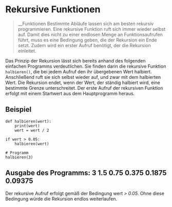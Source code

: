 # Rekursive Funktionen 
>__Funktionen
Bestimmte Abläufe lassen sich am besten rekursiv programmieren. Eine rekursive Funktion ruft sich immer wieder selbst auf. Damit dies nicht zu einer endlosen Menge an Funktionsaufrufen führt, muss es eine Bedingung geben, die der Rekursion ein Ende setzt. Zudem wird ein erster Aufruf benötigt, der die Rekursion einleitet. 

Das Prinzip der Rekursion lässt sich bereits anhand des folgenden einfachen Programms verdeutlichen. Sie finden darin die rekursive Funktion `halbieren()`, die bei jedem Aufruf den ihr übergebenen Wert halbiert. Anschließend ruft sie sich selbst wieder auf, und zwar mit dem halbierten Wert. Die Rekursion endet, wenn der Wert, der ständig halbiert wird, eine bestimmte Grenze unterschreitet. Der erste Aufruf der rekursiven Funktion erfolgt mit einem Startwert aus dem Hauptprogramm heraus.

## Beispiel
```
def halbieren(wert):
    print(wert)
    wert = wert / 2

if wert > 0.05:
    halbieren(wert)

# Programm
halbieren(3)
```
Ausgabe des Programms:
__3__
__1.5__
__0.75__
__0.375__
__0.1875__
__0.09375__
---

Der rekursive Aufruf erfolgt gemäß der Bedingung wert _> 0.05_. Ohne diese Bedingung würde die Rekursion endlos weiterlaufen.